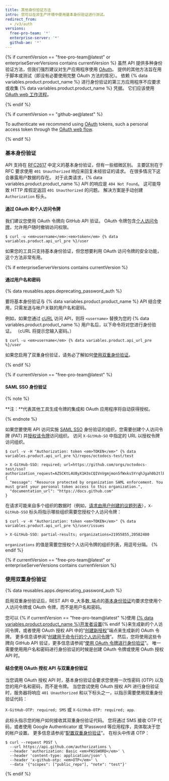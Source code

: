 ```yaml
---
title: 其他身份验证方法
intro: 您可以在非生产环境中使用基本身份验证进行测试。
redirect_from:
  - /v3/auth
versions:
  free-pro-team: '*'
  enterprise-server: '*'
  github-ae: '*'
---
```



{% if currentVersion == "free-pro-team@latest" or enterpriseServerVersions contains currentVersion %}
虽然 API 提供多种身份验证方法，但我们强烈建议对生产应用程序使用 [OAuth](/apps/building-integrations/setting-up-and-registering-oauth-apps/)。 提供的其他方法旨在用于脚本或测试（即没有必要使用完整 OAuth 方法的情况）。 依赖
{% data variables.product.product_name %} 进行身份验证的第三方应用程序不应要求或收集 {% data variables.product.product_name %} 凭据。
它们应该使用 [OAuth web 工作流程](/apps/building-oauth-apps/authorizing-oauth-apps/)。

{% endif %}

{% if currentVersion == "github-ae@latest" %}

To authenticate we recommend using [OAuth](/apps/building-integrations/setting-up-and-registering-oauth-apps/) tokens, such a personal access token through the [OAuth web flow](/apps/building-oauth-apps/authorizing-oauth-apps/).

{% endif %}

### 基本身份验证

API 支持在 [RFC2617](http://www.ietf.org/rfc/rfc2617.txt) 中定义的基本身份验证，但有一些细微区别。 主要区别在于 RFC 要求使用 `401 Unauthorized` 响应来回复未经验证的请求。 在很多情况下这会暴露用户数据的存在。 对于此类请求，{% data variables.product.product_name %} API 的响应是 `404 Not Found`。 这可能导致 HTTP 库假定返回 `401 Unauthorized` 的问题。 解决方案是手动创建 `Authorization` 标头。

#### 通过 OAuth 和个人访问令牌

我们建议您使用 OAuth 令牌向 GitHub API 验证。 OAuth 令牌包含[个人访问令牌][personal-access-tokens]，允许用户随时撤销访问权限。

```shell
$ curl -u <em>username</em>:<em>token</em> {% data variables.product.api_url_pre %}/user
```

如果您的工具只支持基本身份验证，但您想要利用 OAuth 访问令牌的安全功能，这个方法非常有用。

{% if enterpriseServerVersions contains currentVersion %}
#### 通过用户名和密码

{% data reusables.apps.deprecating_password_auth %}

要将基本身份验证与 {% data variables.product.product_name %} API 结合使用，只需发送与帐户关联的用户名和密码。

例如，如果您通过 [cURL][curl] 访问 API，则将 `<username>` 替换为您的 {% data variables.product.product_name %} 用户名后，以下命令将对您进行身份验证。 （cURL 将提示您输入密码。）

```shell
$ curl -u <em>username</em> {% data variables.product.api_url_pre %}/user
```
如果您启用了双重身份验证，请务必了解如何[使用双重身份验证](/v3/auth/#working-with-two-factor-authentication)。

{% endif %}

{% if currentVersion == "free-pro-team@latest" %}
#### SAML SSO 身份验证

{% note %}

**注：**代表其他工具生成令牌的集成和 OAuth 应用程序将自动获得授权。

{% endnote %}

如果您要使用 API 访问实施 [SAML SSO][saml-sso] 身份验证的组织，您需要创建个人访问令牌 (PAT) 并[授权该令牌][allowlist]访问组织。 访问 `X-GitHub-SO` 中指定的 URL 以授权令牌访问组织。

```shell
$ curl -v -H "Authorization: token <em>TOKEN</em>" {% data variables.product.api_url_pre %}/repos/octodocs-test/test

> X-GitHub-SSO: required; url=https://github.com/orgs/octodocs-test/sso?authorization_request=AZSCKtL4U8yX1H3sCQIVnVgmjmon5fWxks5YrqhJgah0b2tlbl9pZM4EuMz4
{
  "message": "Resource protected by organization SAML enforcement. You must grant your personal token access to this organization.",
  "documentation_url": "https://docs.github.com"
}
```

在请求可能来自多个组织的数据时（例如，[请求由用户创建的议题列表][user-issues]），`X-GitHub-SSO` 标头将指示哪些组织需要您授权个人访问令牌：

```shell
$ curl -v -H "Authorization: token <em>TOKEN</em>" {% data variables.product.api_url_pre %}/user/issues

> X-GitHub-SSO: partial-results; organizations=21955855,20582480
```

`organizations` 的值是需要您授权个人访问令牌的组织列表，用逗号分隔。
{% endif %}

{% if currentVersion == "free-pro-team@latest" or enterpriseServerVersions contains currentVersion %}
### 使用双重身份验证

{% data reusables.apps.deprecating_password_auth %}

启用双重身份验证后，REST API 中_大多数_端点的[基本身份验证](#basic-authentication)均要求您使用个人访问令牌或 OAuth 令牌，而不是用户名和密码。

您可以 {% if currentVersion == "free-pro-team@latest" %}使用 [{% data variables.product.product_name %}开发者设置](https://github.com/settings/tokens/new){% endif %}来生成新的个人访问令牌，或者使用 OAuth 授权 API 中的“[创建新授权][create-access]”端点来生成新的 OAuth 令牌。 更多信息请参阅“[创建用于命令行的个人访问令牌](/github/authenticating-to-github/creating-a-personal-access-token-for-the-command-line)”。 然后，您将使用这些令牌向 GitHub API 验证，更多信息请参阅“[使用 OAuth 令牌进行身份验证][oauth-auth]”。 唯一需要使用用户名和密码进行身份验证的时候是创建 OAuth 令牌或使用 OAuth 授权 API 时。



#### 结合使用 OAuth 授权 API 与双重身份验证

当您调用 OAuth 授权 API 时，基本身份验证会要求您使用一次性密码 (OTP) 以及您的用户名和密码，而不是令牌。 当您尝试使用 OAuth 授权 API 进行身份验证时，服务器将响应 `401 Unauthorized` 和以下标头之一，以指示需要使用双重身份验证代码：

`X-GitHub-OTP: required; SMS` 或 `X-GitHub-OTP: required; app`.

此标头指示您的帐户如何接收其双重身份验证代码。 您将通过 SMS 接收 OTP 代码，或者使用 Google Authenticator 或 1Password 等应用程序，具体取决于您的帐户设置。 更多信息请参阅“[配置双重身份验证](/articles/configuring-two-factor-authentication)”。 在标头中传递 OTP：

```shell
$ curl --request POST \
  --url https://api.github.com/authorizations \
  --header 'authorization: Basic <em>PASSWORD</em>' \
  --header 'content-type: application/json' \
  --header 'x-github-otp: <em>OTP</em>' \
  --data '{"scopes": ["public_repo"], "note": "test"}'
```
{% endif %}

[create-access]: /v3/oauth_authorizations/#create-a-new-authorization
[curl]: http://curl.haxx.se/
[oauth-auth]: /v3/#authentication
[personal-access-tokens]: /articles/creating-a-personal-access-token-for-the-command-line
[saml-sso]: /articles/about-identity-and-access-management-with-saml-single-sign-on
[allowlist]: /github/authenticating-to-github/authorizing-a-personal-access-token-for-use-with-saml-single-sign-on
[user-issues]: /v3/issues/#list-issues-assigned-to-the-authenticated-user
